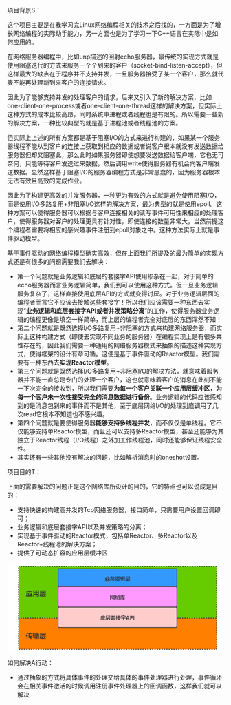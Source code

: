 项目背景S：

这个项目主要是在我学习完Linux网络编程相关的技术之后找的，一方面是为了增长网络编程的实际动手能力，另一方面也是为了学习一下C++语言在实际中是如何应用的。

在网络服务器编程中，比如unp描述的回射echo服务器，最传统的实现方式就是使用阻塞迭代的方式来服务一个个到来的客户（socket-bind-listen-accept），但这样最大的缺点在于程序并不支持并发，一旦服务器接受了某一个客户，那么就代表不能再处理新到来客户的连接请求。

因此为了能够支持并发的处理客户的请求，后来又引入了新的解决方案，比如one-client-one-process或者one-client-one-thread这样的解决方案，但实际上这种方式的成本比较高昂，同时系统中进程或者线程也是有限的。所以需要一些新的解决方案，一种比较典型的就是基于进程池或者线程池的方案。

但实际上上述的所有方案都是基于阻塞I/O的方式来进行构建的，如果某一个服务器线程不能从到客户的连接上获取到相应的数据或者说客户根本就没有发送数据给服务器但却又阻塞此，那么此时如果服务器即使想要发送数据给客户端，它也无可奈何，只能等待客户发送过来数据，然后调用write使得服务器有机会向客户端发送数据。显然这样基于阻塞I/O的服务器编程方式是非常愚蠢的，因为服务器根本无法有效且高效的完成作业。

因此为了构建更高效的并发服务器，一种更为有效的方式就是避免使用阻塞I/O，而是使用I/O多路复用+非阻塞I/O这样的解决方案，最为典型的就是使用epoll。这种方案可以使得服务器可以根据与客户连接相关的读写事件可用性来相应的处理客户，使得服务器对客户的处理更具有针对性，即使连接的数量非常大，当然前提这个编程者需要将相应的感兴趣事件注册到epoll对象之中。这种方法实际上就是事件驱动模型。

基于事件驱动的网络编程模型确实高效，但在上面我们所提及的最为简单的实现方式还是有很多的问题需要我们去解决：

- 第一个问题就是业务逻辑和底层的套接字API使用掺杂在一起，对于简单的echo服务器而言业务逻辑简单，我们到可以使用这种方式。但一旦业务逻辑服务复杂了，这样直接使用底层API的方式就变得讨厌。对于业务逻辑层面的编程者而言它不应该去接触这些套接字！所以我们应该需要一种东西去实现“**业务逻辑和底层套接字API或者并发策略分离**”的工作，使得服务器业务逻辑的编程更像是填空一样简单，而上层的编程者完全对底层的东西浑然不知！
- 第二个问题就是既然选择I/O多路复用+非阻塞的方式来构建网络服务器，而实际上这种构建方式（即使去实现不同业务的服务器）在编程实现上是有很多共性存在的，因此我们需要一种通用的网络服务器模式来抽象的描述这种实现方式，使得框架的设计有章可循。这便是基于事件驱动的Reactor模型。我们需要有一种东西**去实现Reactor模型**。
- 第三个问题就是既然选择I/O多路复用+非阻塞I/O的解决方法，就意味着服务器并不能一直总是专门的处理一个客户，这也就意味着客户的消息在此刻不能一下次完全的接收到，所以我们需要**为每一个客户关联一个应用层缓冲区，为每一个客户未一次性接受完全的消息数据进行备份**。业务逻辑的代码应该感知到的是消息包到来的事件而不是其他，至于底层网络I/O的处理到底调用了几次read它根本不知道也不感兴趣。
- 第四个问题就是要使得服务器**能够支持多线程并发**，而不仅仅是单线程。它不仅能够支持单Reactor模型，而且还可以支持多Reactor模型，甚至还能够为其独立于Reactor线程（I/O线程）之外加工作线程池，同时还能够保证线程安全性。
- 其实还有一些其他没有解决的问题，比如解析消息时的oneshot设置。



项目目的T：

上面的需要解决的问题正是这个网络库所设计的目的，它的特点也可以说成是目的：

- 支持快速的构建高并发的Tcp网络服务器，接口简单，只需要用户设置回调即可；
- 业务逻辑和底层套接字API以及并发策略的分离；
- 实现基于事件驱动的Reactor模式，包括单Reactor、多Reactor以及Reactor+线程池的解决方案；
- 提供了可动态扩容的应用层缓冲区

![网络库](image/网络库.png)



如何解决A行动：

- 通过抽象的方式将具体事件的处理交给具体的事件处理器进行处理，事件循环会在相关事件激活的时候调用注册事件处理器上的回调函数，这样我们就可以解决